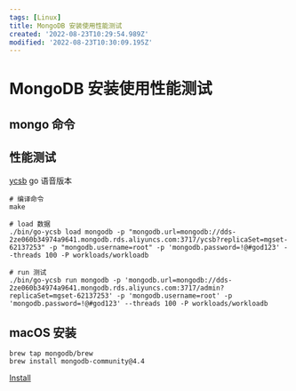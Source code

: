 ```yaml
---
tags: [Linux]
title: MongoDB 安装使用性能测试
created: '2022-08-23T10:29:54.989Z'
modified: '2022-08-23T10:30:09.195Z'
---
```


# MongoDB 安装使用性能测试

## mongo 命令

## 性能测试

[ycsb](https://github.com/pingcap/go-ycsb) go 语音版本

```
# 编译命令
make

# load 数据
./bin/go-ycsb load mongodb -p "mongodb.url=mongodb://dds-2ze060b34974a9641.mongodb.rds.aliyuncs.com:3717/ycsb?replicaSet=mgset-62137253" -p "mongodb.username=root" -p 'mongodb.password=!@#god123' --threads 100 -P workloads/workloadb

# run 测试
./bin/go-ycsb run mongodb -p 'mongodb.url=mongodb://dds-2ze060b34974a9641.mongodb.rds.aliyuncs.com:3717/admin?replicaSet=mgset-62137253' -p 'mongodb.username=root' -p 'mongodb.password=!@#god123' --threads 100 -P workloads/workloadb
```

## macOS 安装

```
brew tap mongodb/brew
brew install mongodb-community@4.4
```

[Install](https://www.mongodb.com/docs/manual/tutorial/install-mongodb-on-os-x/)
